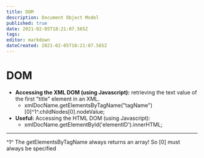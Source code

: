 ```yaml
---
title: DOM
description: Document Object Model
published: true
date: 2021-02-05T18:21:07.565Z
tags: 
editor: markdown
dateCreated: 2021-02-05T18:21:07.565Z
---
```


# DOM

- **Accessing the XML DOM (using Javascript):** retrieving the text value of the first ”title” element in an XML.
	- xmlDocName.getElementsByTagName("tagName")[0]^1^.childNodes[0].nodeValue;
- **Useful:** Accessing the HTML DOM (using Javascript): 
	- xmlDocName.getElementById('elementID').innerHTML;

---
^1^ The getElementsByTagName always returns an array! So [0] must always be specified